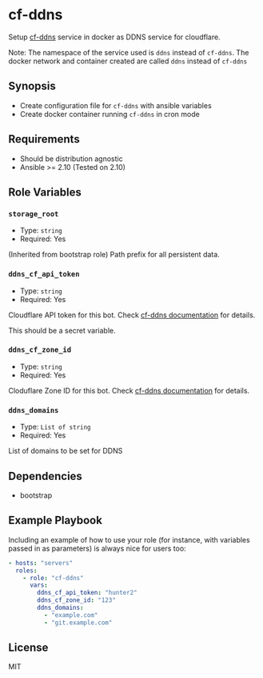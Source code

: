 # cf-ddns

Setup [cf-ddns] service in docker as DDNS service for cloudflare.

[cf-ddns]: https://gitlab.com/holi0317/cf-ddns/

Note: The namespace of the service used is `ddns` instead of `cf-ddns`. The
docker network and container created are called `ddns` instead of `cf-ddns`

## Synopsis

- Create configuration file for `cf-ddns` with ansible variables
- Create docker container running `cf-ddns` in cron mode

## Requirements

- Should be distribution agnostic
- Ansible >= 2.10 (Tested on 2.10)

## Role Variables

### `storage_root`

- Type: `string`
- Required: Yes

(Inherited from bootstrap role) Path prefix for all persistent data.

### `ddns_cf_api_token`

- Type: `string`
- Required: Yes

Cloudflare API token for this bot. Check [cf-ddns documentation] for details.

This should be a secret variable.

[cf-ddns documentation]: https://gitlab.com/holi0317/cf-ddns/-/blob/master/README.md

### `ddns_cf_zone_id`

- Type: `string`
- Required: Yes

Cloduflare Zone ID for this bot. Check [cf-ddns documentation] for details.

### `ddns_domains`

- Type: `List of string`
- Required: Yes

List of domains to be set for DDNS

## Dependencies

- bootstrap

## Example Playbook

Including an example of how to use your role (for instance, with variables passed in as parameters) is always nice for users too:

```yaml
- hosts: "servers"
  roles:
    - role: "cf-ddns"
      vars:
        ddns_cf_api_token: "hunter2"
        ddns_cf_zone_id: "123"
        ddns_domains:
          - "example.com"
          - "git.example.com"
```

## License

MIT
